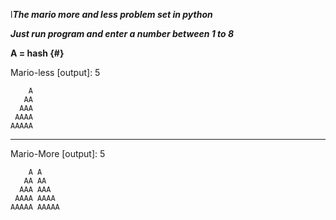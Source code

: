l***The mario more and less problem set in python***

***Just run program and enter a number between 1 to 8***

**A = hash {#}**


Mario-less [output]: 5


        A
       AA
      AAA
     AAAA
    AAAAA

------------------------

Mario-More [output]: 5

        A A
       AA AA
      AAA AAA
     AAAA AAAA
    AAAAA AAAAA         
